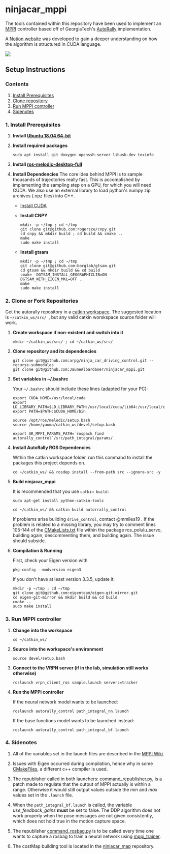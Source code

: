 # ninjacar_mppi

The tools contained within this repository have been used to implement an [MPPI](https://ieeexplore.ieee.org/document/7487277) controller based off of GeorgiaTech's [AutoRally](https://github.com/AutoRally/autorally) implementation.

A [Notion website](https://www.notion.so/MPPI-Code-Walkthrough-d6f159b261fa48db9d41d51e2ba90466) was developed to gain a deeper understanding on how the algorithm is structured in CUDA language.

![](https://github.com/JaumeAlbardaner/ninjacar_mppi/blob/master/gif/ninjacar.gif)
## Setup Instructions

### Contents

1. [Install Prerequisites](#1-install-prerequisites)
2. [Clone repository](#2-clone-or-fork-repositories)
3. [Run MPPI controller](#3-run-mppi-controller)
4. [Sidenotes](#4-sidenotes)

### 1. Install Prerequisites

1. __Install [Ubuntu 18.04 64-bit](http://www.ubuntu.com)__

2. __Install required packages__

   ```sudo apt install git doxygen openssh-server libusb-dev texinfo```

3. __Install [ros-melodic-desktop-full](https://wiki.ros.org/melodic/Installation/Ubuntu)__

4. __Install Dependencies__
    The core idea behind MPPI is to sample thousands of trajectories really fast. This is accomplished by implementing the sampling step on a GPU, for which you will need CUDA. We also use an external library to load python's numpy zip archives (.npz files) into C++.
    * [Install CUDA](https://developer.nvidia.com/cuda-downloads)

    * __Install CNPY__
        ```
        mkdir -p ~/tmp ; cd ~/tmp
        git clone git@github.com:rogersce/cnpy.git
        cd cnpy && mkdir build ; cd build && cmake ..
        make
        sudo make install
        ```

    * __Install gtsam__

        ```
        mkdir -p ~/tmp ; cd ~/tmp
        git clone git@github.com:borglab/gtsam.git
        cd gtsam && mkdir build && cd build
        cmake -DGTSAM_INSTALL_GEOGRAPHICLIB=ON -DGTSAM_WITH_EIGEN_MKL=OFF .. 
        make
        sudo make install
        ```


### 2. Clone or Fork Repositories
Get the autorally repository in a [catkin workspace](http://wiki.ros.org/catkin/workspaces). The suggested location is  `~/catkin_ws/src/ `, but any valid catkin worskspace source folder will work. 

1. __Create workspace if non-existent and switch into it__
    ```
    mkdir ~/catkin_ws/src/ ; cd ~/catkin_ws/src/
    ```
2. __Clone repository and its dependencies__
    ```
    git clone git@github.com:arpg/ninja_car_driving_control.git --recurse-submodules
    git clone git@github.com:JaumeAlbardaner/ninjacar_mppi.git
    ```
3. __Set variables in ~/.bashrc__

    Your `~/.bashrc` should include these lines (adapted for your PC):
    ```
    export CUDA_HOME=/usr/local/cuda
    export LD_LIBRARY_PATH=$LD_LIBRARY_PATH:/usr/local/cuda/lib64:/usr/local/cuda/extras/CUPTI/lib64
    export PATH=$PATH:$CUDA_HOME/bin

    source /opt/ros/melodic/setup.bash
    source /home/yauma/catkin_ws/devel/setup.bash

    export AR_MPPI_PARAMS_PATH=`rospack find autorally_control`/src/path_integral/params/
    ```

4. __Install AutoRally ROS Dependencies__
    
    Within the catkin workspace folder, run this command to install the packages this project depends on.
    ```
    cd ~/catkin_ws/ && rosdep install --from-path src --ignore-src -y
    ```
5. __Build ninjacar_mppi__
    
    It is recommended that you use `catkin build`:
    ```
    sudo apt-get install python-catkin-tools
    ```
    ```
    cd ~/catkin_ws/ && catkin build autorrally_control
    ```
    If problems arise building `drive_control`, contact @mmiles19 . If the problem is related to a missing library, you may try to comment lines 105-144 of the [CMakeLists.txt](https://github.com/arpg/ninja_car_driving_control/blob/81c7bed59b76d6b244e06053628c601160752b8e/ros_pololu_servo/CMakeLists.txt#L105-L144) file within the package ros_polulu_servo, building again, descommenting them, and building again. The issue should subside.

6. __Compilation & Running__

    First, check your Eigen version with 
    ```
    pkg-config --modversion eigen3
    ```
    If you don't have at least version 3.3.5, update it:
    ```
    mkdir -p ~/tmp ; cd ~/tmp
    git clone git@github.com:eigenteam/eigen-git-mirror.git
    cd eigen-git-mirror && mkdir build && cd build
    cmake .. 
    sudo make install
    ```

### 3. Run MPPI controller

1. __Change  into the workspace__
    ```
    cd ~/catkin_ws/
    ```
2. __Source into the workspace's environment__
    ```
    source devel/setup.bash
    ```
3. __Connect to the VRPN server (if in the lab, simulation still works otherwise)__
    ```
    roslaunch vrpn_client_ros sample.launch server:=tracker
    ```
4. __Run the MPPI controller__
    
    If the neural network model wants to be launched:
    ```
    roslaunch autorally_control path_integral_nn.launch
    ```

    If the base functions model wants to be launched instead:
    ```
    roslaunch autorally_control path_integral_bf.launch
    ```

### 4. Sidenotes

1.  All of the variables set in the launch files are described in the [MPPI Wiki](https://github.com/AutoRally/autorally/wiki/Model-Predictive-Path-Integral-Controller-(MPPI)).

2.  Issues with Eigen occurred during compilation, hence why in some [CMakeFiles](https://github.com/JaumeAlbardaner/ninjacar_mppi/blob/d24dc287ba3fdbd5cfb960ab8881d0b1f0fb6c35/autorally_control/CMakeLists.txt#L21-L22), a different c++ compiler is used.

3.  The republisher called in both launchers: [command_republisher.py](https://github.com/JaumeAlbardaner/ninjacar_mppi/blob/master/autorally_control/src/path_integral/scripts/command_republisher.py), is a patch made to regulate that the output of MPPI actually is within a range. Otherwise it would still output values outside the _min_ and _max_ values set in the `.launch` file.

4.  When the `path_integral_bf.launch` is called, the variable _use_feedback_gains_ __must__ be set to false. The DDP algorithm does not work properly when the pose messages are not given consistently, which does not hold true in the motion capture space. 

5. The republisher [command_rosbag.py](https://github.com/JaumeAlbardaner/ninjacar_mppi/blob/master/autorally_control/src/path_integral/scripts/command_rosbag.py) is to be called every time one wants to capture a rosbag to train a neural network using [mppi_trainer](https://github.com/JaumeAlbardaner/mppi_trainer).

6. The costMap building tool is located in the [ninjacar_map](https://github.com/JaumeAlbardaner/ninjacar_map) repository.